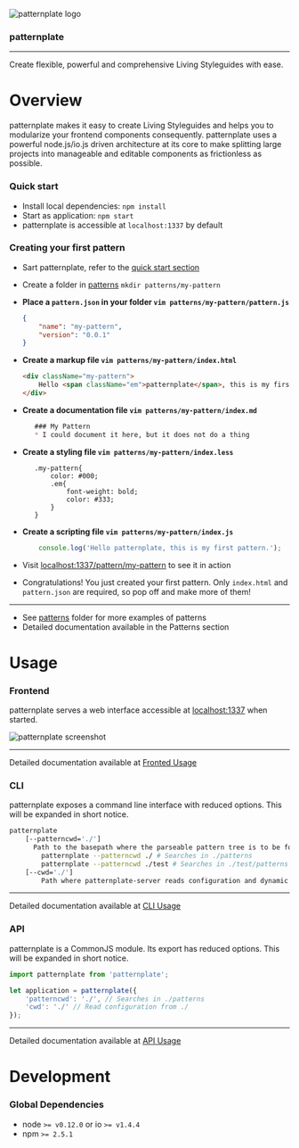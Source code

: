 ![patternplate logo](https://git.sinnerschrader.com/uploads/group/avatar/348/patternplate-icon.png)
### patternplate
---
Create flexible, powerful and comprehensive Living Styleguides with ease.
<div style="clear:both;"></div>
</div>

# Overview

patternplate makes it easy to create Living Styleguides and helps you to modularize your frontend components consequently. patternplate uses a powerful node.js/io.js driven architecture at its core  to make splitting large projects into manageable and editable components as frictionless as possible.

### Quick start
* Install local dependencies: `npm install`
* Start as application: `npm start`
* patternplate is accessible at `localhost:1337` by default

### Creating your first pattern
* Sart patternplate, refer to the [quick start section](#quick-start)
* Create a folder in [patterns](./patterns/) `mkdir patterns/my-pattern`

* **Place a `pattern.json` in your folder `vim patterns/my-pattern/pattern.js`**

    ```json
    {
	    "name": "my-pattern",
	    "version": "0.0.1"
    }
    ```

* **Create a markup file `vim patterns/my-pattern/index.html`**

    ```html
	<div className="my-pattern">
		Hello <span className="em">patternplate</span>, this is my first pattern.
	</div>
    ```

* **Create a documentation file `vim patterns/my-pattern/index.md`**

     ```markdown
        ### My Pattern
        * I could document it here, but it does not do a thing
    ```

* **Create a styling file `vim patterns/my-pattern/index.less`**

     ```less
        .my-pattern{
	        color: #000;
	        .em{
		        font-weight: bold;
		        color: #333;
 	        }
        }
    ```

* **Create a scripting file `vim patterns/my-pattern/index.js`**

    ```js
	    console.log('Hello patternplate, this is my first pattern.');
    ```


* Visit [localhost:1337/pattern/my-pattern](http://localhost:1337/pattern/my-pattern) to see it in action
* Congratulations! You just created your first pattern. Only `index.html` and `pattern.json` are required, so pop off and make more of them!

---
* See [patterns](./patterns/) folder for more examples of patterns
* Detailed documentation available in the Patterns section

# Usage
### Frontend
patternplate serves a web interface accessible at [localhost:1337](http://localhost:1337/) when started.

![patternplate screenshot](http://i.imgur.com/l7HzYo3.jpg?1)

---
Detailed documentation available at [Fronted Usage](./documentation/usage/frontage.md)

### CLI
patternplate exposes a command line interface with reduced options. This will be expanded in short notice.
```bash
patternplate
	[--patterncwd='./']
	  Path to the basepath where the parseable pattern tree is to be found
		patternplate --patterncwd ./ # Searches in ./patterns
		patternplate --patterncwd ./test # Searches in ./test/patterns
	[--cwd='./']
		Path where patternplate-server reads configuration and dynamic applicaton parts
```
---
Detailed documentation available at [CLI Usage](./documentation/usage/cli.md)

### API
patternplate is a CommonJS module. Its export has reduced options. This will be expanded in short notice.
```javascript
import patternplate from 'patternplate';

let application = patternplate({
	'patterncwd': './', // Searches in ./patterns
	'cwd': './' // Read configuration from ./
});
```
---
Detailed documentation available at [API Usage](./documentation/usage/api.md)
# Development

### Global Dependencies
* node `>= v0.12.0` or io `>= v1.4.4`
* npm `>= 2.5.1`
